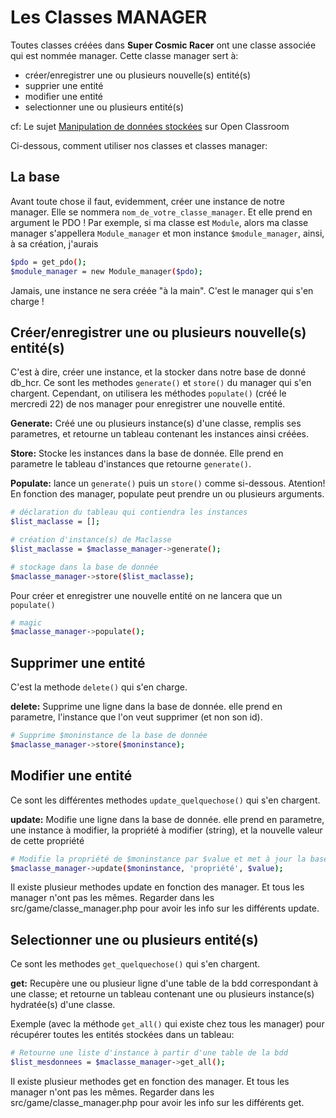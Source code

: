 # Les Classes MANAGER

Toutes classes créées dans **Super Cosmic Racer** ont une classe associée qui est nommée manager. Cette classe manager sert à:
- créer/enregistrer une ou plusieurs nouvelle(s) entité(s)
- supprier une entité
- modifier une entité
- selectionner une ou plusieurs entité(s)

cf: Le sujet [Manipulation de données stockées](https://openclassrooms.com/courses/programmez-en-oriente-objet-en-php/manipulation-de-donnees-stockees) sur Open Classroom

Ci-dessous, comment utiliser nos classes et classes manager:

## La base

Avant toute chose il faut, evidemment, créer une instance de notre manager. Elle se nommera `nom_de_votre_classe_manager`. Et elle prend en argument le PDO !
Par exemple, si ma classe est `Module`, alors ma classe manager s'appellera `Module_manager` et mon instance `$module_manager`, ainsi, à sa création, j'aurais

```bash
$pdo = get_pdo();
$module_manager = new Module_manager($pdo);
```

Jamais, une instance ne sera créée "à la main". C'est le manager qui s'en charge !

## Créer/enregistrer une ou plusieurs nouvelle(s) entité(s)

C'est à dire, créer une instance, et la stocker dans notre base de donné db_hcr. Ce sont les methodes `generate()` et `store()` du manager qui s'en chargent. Cependant, on utilisera les méthodes `populate()` (créé le mercredi 22) de nos manager pour enregistrer une nouvelle entité.

**Generate:** Créé une ou plusieurs instance(s) d'une classe, remplis ses parametres, et retourne un tableau contenant les instances ainsi créées.

**Store:** Stocke les instances dans la base de donnée. Elle prend en parametre le tableau d'instances que retourne `generate()`.

**Populate:** lance un `generate()` puis un `store()` comme si-dessous. Atention! En fonction des manager, populate peut prendre un ou plusieurs arguments.

```bash
# déclaration du tableau qui contiendra les instances
$list_maclasse = [];

# création d'instance(s) de Maclasse
$list_maclasse = $maclasse_manager->generate();

# stockage dans la base de donnée
$maclasse_manager->store($list_maclasse);
```

Pour créer et enregistrer une nouvelle entité on ne lancera que un `populate()`

```bash
# magic
$maclasse_manager->populate();
```

## Supprimer une entité

C'est la methode `delete()` qui s'en charge.

**delete:** Supprime une ligne dans la base de donnée. elle prend en parametre, l'instance que l'on veut supprimer (et non son id).

```bash
# Supprime $moninstance de la base de donnée
$maclasse_manager->store($moninstance);
```

## Modifier une entité

Ce sont les différentes methodes `update_quelquechose()` qui s'en chargent.

**update:** Modifie une ligne dans la base de donnée. elle prend en parametre, une instance à modifier, la propriété à modifier (string), et la nouvelle valeur de cette propriété

```bash
# Modifie la propriété de $moninstance par $value et met à jour la base de donnée
$maclasse_manager->update($moninstance, 'propriété', $value);
```

Il existe plusieur methodes update en fonction des manager. Et tous les manager n'ont pas les mêmes. Regarder dans les src/game/classe_manager.php pour avoir les info sur les différents update.

## Selectionner une ou plusieurs entité(s)

Ce sont les methodes `get_quelquechose()` qui s'en chargent.

**get:** Recupère une ou plusieur ligne d'une table de la bdd correspondant à une classe; et retourne un tableau contenant une ou plusieurs instance(s) hydratée(s) d'une classe.

Exemple (avec la méthode `get_all()` qui existe chez tous les manager) pour récupérer toutes les entités stockées dans un tableau: 
```bash
# Retourne une liste d'instance à partir d'une table de la bdd
$list_mesdonnees = $maclasse_manager->get_all();
```

Il existe plusieur methodes get en fonction des manager. Et tous les manager n'ont pas les mêmes. Regarder dans les src/game/classe_manager.php pour avoir les info sur les différents get.
